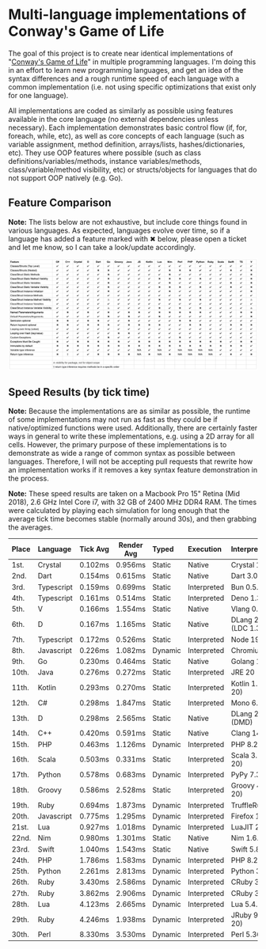 # Multi-language implementations of Conway's Game of Life

The goal of this project is to create near identical implementations of "[Conway's Game of Life](http://en.wikipedia.org/wiki/Conway's_Game_of_Life)" in multiple programming languages. I'm doing this in an effort to learn new programming languages, and get an idea of the syntax differences and a rough runtime speed of each language with a common implementation (i.e. not using specific optimizations that exist only for one language).

All implementations are coded as similarly as possible using features available in the core language (no external dependencies unless necessary). Each implementation demonstrates basic control flow (if, for, foreach, while, etc), as well as core concepts of each language (such as variable assignment, method definition, arrays/lists, hashes/dictionaries, etc). They use OOP features where possible (such as class definitions/variables/methods, instance variables/methods, class/variable/method visibility, etc) or structs/objects for languages that do not support OOP natively (e.g. Go).

## Feature Comparison

**Note:** The lists below are not exhaustive, but include core things found in various languages. As expected, languages evolve over time, so if a language has added a feature marked with ✖ below, please open a ticket and let me know, so I can take a look/update accordingly.

![Feature Comparison Spreadsheet](/features.png)

## Speed Results (by tick time)

**Note:** Because the implementations are as similar as possible, the runtime of some implementations may not run as fast as they could be if native/optimized functions were used. Additionally, there are certainly faster ways in general to write these implementations, e.g. using a 2D array for all cells. However, the primary purpose of these implementations is to demonstrate as wide a range of common syntax as possible between languages. Therefore, I will not be accepting pull requests that rewrite how an implementation works if it removes a key syntax feature demonstration in the process.

**Note:** These speed results are taken on a Macbook Pro 15" Retina (Mid 2018), 2.6 GHz Intel Core i7, with 32 GB of 2400 MHz DDR4 RAM. The times were calculated by playing each simulation for long enough that the average tick time becomes stable (normally around 30s), and then grabbing the averages.

| Place | Language   | Tick Avg | Render Avg | Typed   | Execution   | Interpreter/Runtime        |
| :---- | :--------- | :------: | :--------: | :------ | :---------- | :------------------------- |
| 1st.  | Crystal    | 0.102ms  |  0.956ms   | Static  | Native      | Crystal 1.7.2              |
| 2nd.  | Dart       | 0.154ms  |  0.615ms   | Static  | Native      | Dart 3.0.0                 |
| 3rd.  | Typescript | 0.159ms  |  0.699ms   | Static  | Interpreted | Bun 0.5.6                  |
| 4th.  | Typescript | 0.161ms  |  0.514ms   | Static  | Interpreted | Deno 1.31.1                |
| 5th.  | V          | 0.166ms  |  1.554ms   | Static  | Native      | Vlang 0.3.3                |
| 6th.  | D          | 0.167ms  |  1.165ms   | Static  | Native      | DLang 2.102.2 (LDC 1.32.0) |
| 7th.  | Typescript | 0.172ms  |  0.526ms   | Static  | Interpreted | Node 19.6.1                |
| 8th.  | Javascript | 0.226ms  |  1.082ms   | Dynamic | Interpreted | Chromium 110               |
| 9th.  | Go         | 0.230ms  |  0.464ms   | Static  | Native      | Golang 1.20.3              |
| 10th. | Java       | 0.276ms  |  0.272ms   | Static  | Interpreted | JRE 20                     |
| 11th. | Kotlin     | 0.293ms  |  0.270ms   | Static  | Interpreted | Kotlin 1.8.21 (JRE 20)     |
| 12th. | C#         | 0.298ms  |  1.847ms   | Static  | Interpreted | Mono 6.12.0.182            |
| 13th. | D          | 0.298ms  |  2.565ms   | Static  | Native      | DLang 2.103.0 (DMD)        |
| 14th. | C++        | 0.420ms  |  0.591ms   | Static  | Native      | Clang 14.0.3               |
| 15th. | PHP        | 0.463ms  |  1.126ms   | Dynamic | Interpreted | PHP 8.2.5 (w/JIT)          |
| 16th. | Scala      | 0.503ms  |  0.331ms   | Static  | Interpreted | Scala 3.2.2 (JRE 20)       |
| 17th. | Python     | 0.578ms  |  0.683ms   | Dynamic | Interpreted | PyPy 7.3.9                 |
| 18th. | Groovy     | 0.586ms  |  2.528ms   | Static  | Interpreted | Groovy 4.0.11 (JRE 20)     |
| 19th. | Ruby       | 0.694ms  |  1.873ms   | Dynamic | Interpreted | TruffleRuby 22.3.1         |
| 20th. | Javascript | 0.775ms  |  1.295ms   | Dynamic | Interpreted | Firefox 110.0              |
| 21st. | Lua        | 0.927ms  |  1.018ms   | Dynamic | Interpreted | LuaJIT 2.1.0-beta3         |
| 22nd. | Nim        | 0.980ms  |  1.301ms   | Static  | Native      | Nim 1.6.12                 |
| 23rd. | Swift      | 1.040ms  |  1.543ms   | Static  | Native      | Swift 5.8.0                |
| 24th. | PHP        | 1.786ms  |  1.583ms   | Dynamic | Interpreted | PHP 8.2.5                  |
| 25th. | Python     | 2.261ms  |  2.813ms   | Dynamic | Interpreted | Python 3.11.2              |
| 26th. | Ruby       | 3.430ms  |  2.586ms   | Dynamic | Interpreted | CRuby 3.2.1 (w/JIT)        |
| 27th. | Ruby       | 3.862ms  |  2.906ms   | Dynamic | Interpreted | CRuby 3.2.1                |
| 28th. | Lua        | 4.123ms  |  2.665ms   | Dynamic | Interpreted | Lua 5.4.4                  |
| 29th. | Ruby       | 4.246ms  |  1.938ms   | Dynamic | Interpreted | JRuby 9.4.1.0 (JRE 20)     |
| 30th. | Perl       | 8.330ms  |  3.530ms   | Dynamic | Interpreted | Perl 5.36.0                |
